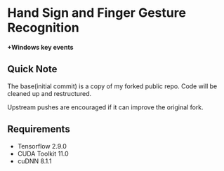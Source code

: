 # Hand Sign and Finger Gesture Recognition
**+Windows key events**

## Quick Note
The base(initial commit) is a copy of my forked public repo. Code will be cleaned up and restructured.

Upstream pushes are encouraged if it can improve the original fork.

## Requirements
* Tensorflow 2.9.0
* CUDA Toolkit 11.0
* cuDNN 8.1.1